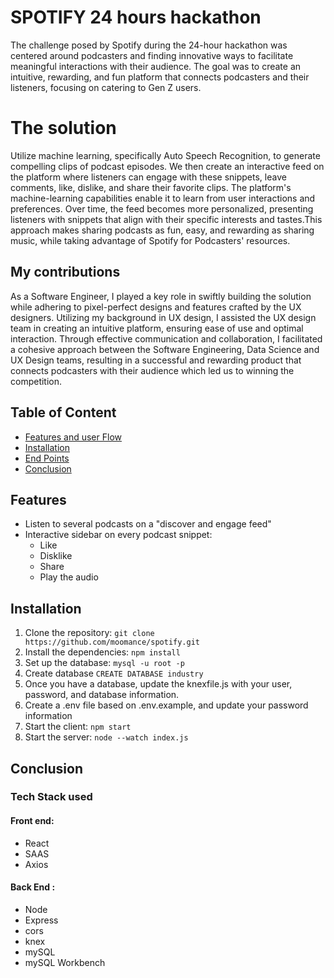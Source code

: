 # SPOTIFY 24 hours hackathon
The challenge posed by Spotify during the 24-hour hackathon was centered around podcasters and finding innovative ways to facilitate meaningful interactions with their audience. The goal was to create an intuitive, rewarding, and fun platform that connects podcasters and their listeners, focusing on catering to Gen Z users.

# The solution
Utilize machine learning, specifically Auto Speech Recognition, to generate compelling clips of podcast episodes. We then create an interactive feed on the platform where listeners can engage with these snippets, leave comments, like, dislike, and share their favorite clips.
The platform's machine-learning capabilities enable it to learn from user interactions and preferences. 
Over time, the feed becomes more personalized, presenting listeners with snippets that align with their specific interests and tastes.This approach makes sharing podcasts as fun, easy, and rewarding as sharing music, while taking advantage of Spotify for Podcasters' resources.


## My contributions
As a Software Engineer, I played a key role in swiftly building the solution while adhering to pixel-perfect designs and features crafted by the UX designers. Utilizing my background in UX design, I assisted the UX design team in creating an intuitive platform, ensuring ease of use and optimal interaction.
Through effective communication and collaboration, I facilitated a cohesive approach between the Software Engineering, Data Science and UX Design teams, resulting in a successful and rewarding product that connects podcasters with their audience which led us to winning the competition.


## Table of Content 
- [Features and user Flow](#features)
- [Installation](#installation)
- [End Points](#endpoints)
- [Conclusion](#conclusion)


## Features 

- Listen to several podcasts on a "discover and engage feed"
- Interactive sidebar on every podcast snippet: 
   - Like
   - Disklike
   - Share 
   - Play the audio


## Installation

1. Clone the repository: `git clone https://github.com/moomance/spotify.git`
2. Install the dependencies: `npm install`
3. Set up the database: `mysql -u root -p`
4. Create database `CREATE DATABASE industry`
5. Once you have a database, update the knexfile.js with your user, password, and database information. 
6. Create a .env file based on .env.example, and update your password information
7. Start the client: `npm start`
8. Start the server: `node --watch index.js`


## Conclusion 

### Tech Stack used 

#### Front end: 
- React
- SAAS 
- Axios

#### Back End : 
- Node 
- Express
- cors
- knex
- mySQL 
- mySQL Workbench





  
